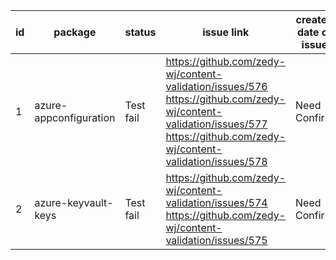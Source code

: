 
| id | package | status | issue link | created date of issue | update date of issue | run date of pipeline | pipeline run link |
|----|---------|--------|------------|-----------------------|----------------------| ---------------------| ----------------- |
| 1 | azure-appconfiguration | Test fail | https://github.com/zedy-wj/content-validation/issues/576 https://github.com/zedy-wj/content-validation/issues/577 https://github.com/zedy-wj/content-validation/issues/578  | Need Confirm | Need Confirm | 4/11/2025 8:03:03 AM | https://dev.azure.com/v-wenjyu/content-validation-automation/_build/results?buildId=25 |
| 2 | azure-keyvault-keys | Test fail | https://github.com/zedy-wj/content-validation/issues/574 https://github.com/zedy-wj/content-validation/issues/575  | Need Confirm | Need Confirm | 4/11/2025 8:03:03 AM | https://dev.azure.com/v-wenjyu/content-validation-automation/_build/results?buildId=25 |